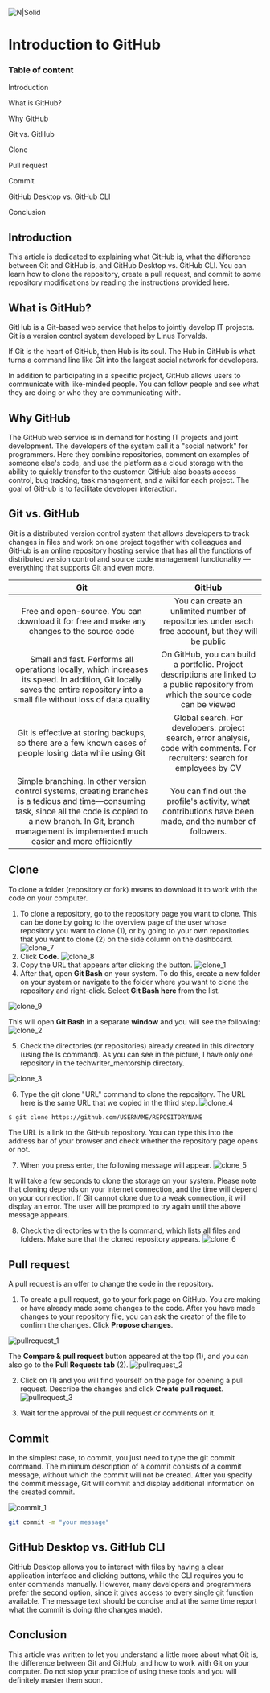 ![N|Solid](https://www.freecodecamp.org/news/content/images/2022/07/git-github.png)
# Introduction to GitHub

### Table of content

Introduction

What is GitHub?

Why GitHub

Git vs. GitHub

Clone 

Pull request 

Commit 

GitHub Desktop vs. GitHub CLI

Conclusion




## Introduction
This article is dedicated to explaining what GitHub is, what the difference between Git and GitHub is, and GitHub Desktop vs. GitHub CLI. You can learn how to clone the repository, create a pull request, and commit to some repository modifications by reading the instructions provided here.

## What is GitHub?

GitHub  is a Git-based web service that helps to jointly develop IT projects. Git is a version control system developed by Linus Torvalds.

If Git is the heart of GitHub, then Hub is its soul. The Hub in GitHub is what turns a command line like Git into the largest social network for developers.

In addition to participating in a specific project, GitHub allows users to communicate with like-minded people. You can follow people and see what they are doing or who they are communicating with.

## Why GitHub
The GitHub web service is in demand for hosting IT projects and joint development. The developers of the system call it a "social network" for programmers. Here they combine repositories, comment on examples of someone else's code, and use the platform as a cloud storage with the ability to quickly transfer to the customer. GitHub also boasts access control, bug tracking, task management, and a wiki for each project. The goal of GitHub is to facilitate developer interaction.


## Git vs. GitHub
Git is a distributed version control system that allows developers to track changes in files and work on one project together with colleagues and GitHub is an online repository hosting service that has all the functions of distributed version control and source code management functionality — everything that supports Git and even more.

Git | GitHub |
:-----: | :----: |
Free and open-source. You can download it for free and make any changes to the source code  | You can create an unlimited number of repositories under each free account, but they will be public| 
Small and fast. Performs all operations locally, which increases its speed. In addition, Git locally saves the entire repository into a small file without loss of data quality | On GitHub, you can build a portfolio. Project descriptions are linked to a public repository from which the source code can be viewed | 
Git is effective at storing backups, so there are a few known cases of people losing data while using Git  | Global search. For developers: project search, error analysis, code with comments. For recruiters: search for employees by CV|
| Simple branching. In other version control systems, creating branches is a tedious and time—consuming task, since all the code is copied to a new branch. In Git, branch management is implemented much easier and more efficiently  | You can find out the profile's activity, what contributions have been made, and the number of followers. | 

## Clone 

To clone a folder (repository or fork) means to download it to work with the code on your computer. 

1. To clone a repository, go to the repository page you want to clone. This can be done by going to the overview page of the user whose repository you want to clone (1), or by going to your own repositories that you want to clone (2) on the side column on the dashboard.
![clone_7](https://github.com/Diana1465/techwritermentorship_assignment1/blob/main/clone_7.png)
3. Click **Code**.
![clone_8](https://github.com/Diana1465/techwritermentorship_assignment1/blob/main/clone_8.png)
5. Copy the URL that appears after clicking the button.
![clone_1](https://github.com/Diana1465/techwritermentorship_assignment1/blob/main/clone_1.png)
4. After that, open **Git Bash** on your system. To do this, create a new folder on your system or navigate to the folder where you want to clone the repository and right-click. Select **Git Bash here** from the list.

![clone_9](https://github.com/Diana1465/techwritermentorship_assignment1/blob/main/clone_9.png)

This will open **Git Bash** in a separate **window** and you will see the following:
![clone_2](https://github.com/Diana1465/techwritermentorship_assignment1/blob/main/clone_2.png)

5. Check the directories (or repositories) already created in this directory (using the ls command). As you can see in the picture, I have only one repository in the techwriter_mentorship directory.

![clone_3](https://github.com/Diana1465/techwritermentorship_assignment1/blob/main/clone_3.png)

6. Type the git clone "URL" command to clone the repository. The URL here is the same URL that we copied in the third step.
![clone_4](https://github.com/Diana1465/techwritermentorship_assignment1/blob/main/clone_4.png)
```sh
$ git clone https://github.com/USERNAME/REPOSITORYNAME
```
The URL is a link to the GitHub repository. You can type this into the address bar of your browser and check whether the repository page opens or not.

7. When you press enter, the following message will appear.
![clone_5](https://github.com/Diana1465/techwritermentorship_assignment1/blob/main/clone_5.png)

It will take a few seconds to clone the storage on your system. Please note that cloning depends on your internet connection, and the time will depend on your connection. If Git cannot clone due to a weak connection, it will display an error. The user will be prompted to try again until the above message appears.

8. Check the directories with the ls command, which lists all files and folders. Make sure that the cloned repository appears.
![clone_6](https://github.com/Diana1465/techwritermentorship_assignment1/blob/main/clone_6.png)

## Pull request
A pull request is an offer to change the code in the repository. 

1. To create a pull request, go to your fork page on GitHub. You are making or have already made some changes to the code. After you have made changes to your repository file, you can ask the creator of the file to confirm the changes. Click **Propose changes**. 

![pullrequest_1](https://github.com/Diana1465/techwritermentorship_assignment1/blob/main/pullrequest_1.png)

 The **Compare & pull request** button appeared at the top (1), and you can also go to the **Pull Requests tab** (2).
![pullrequest_2](https://github.com/Diana1465/techwritermentorship_assignment1/blob/main/pullrequest_2.png)

2. Click on (1) and you will find yourself on the page for opening a pull request. Describe the changes and click **Create pull request**.
![pullrequest_3](https://github.com/Diana1465/techwritermentorship_assignment1/blob/main/pullrequest_3.png)

4. Wait for the approval of the pull request or comments on it.


## Commit
In the simplest case, to commit, you just need to type the git commit command. The minimum description of a commit consists of a commit message, without which the commit will not be created. After you specify the commit message, Git will commit and display additional information on the created commit.

![commit_1](https://github.com/Diana1465/techwritermentorship_assignment1/blob/main/commit_1.png)
```sh
git commit -m "your message"
```


## GitHub Desktop vs. GitHub CLI
GitHub Desktop allows you to interact with files by having a clear application interface and clicking buttons, while the CLI requires you to enter commands manually. However, many developers and programmers prefer the second option, since it gives access to every single git function available.
The message text should be concise and at the same time report what the commit is doing (the changes made).

## Conclusion
This article was written to let you understand a little more about what Git is, the difference between Git and GitHub, and how to work with Git on your computer. Do not stop your practice of using these tools and you will definitely master them soon.
